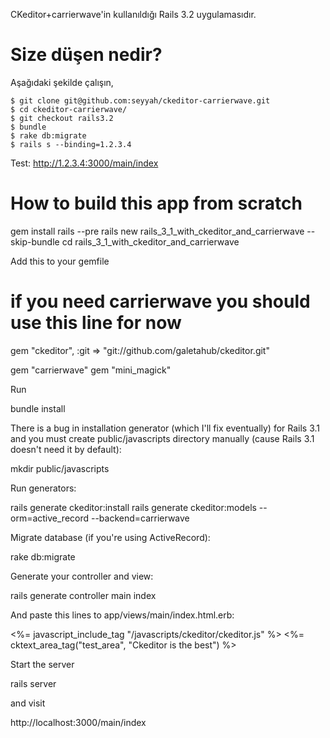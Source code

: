 CKeditor+carrierwave'in kullanıldığı Rails 3.2 uygulamasıdır.

# Size düşen nedir?

Aşağıdaki şekilde çalışın,

    $ git clone git@github.com:seyyah/ckeditor-carrierwave.git
    $ cd ckeditor-carrierwave/
    $ git checkout rails3.2
    $ bundle
    $ rake db:migrate
    $ rails s --binding=1.2.3.4

Test: http://1.2.3.4:3000/main/index

# How to build this app from scratch

  gem install rails --pre
  rails new rails_3_1_with_ckeditor_and_carrierwave --skip-bundle
  cd rails_3_1_with_ckeditor_and_carrierwave

Add this to your gemfile

  # if you need carrierwave you should use this line for now
  gem "ckeditor", :git => "git://github.com/galetahub/ckeditor.git"

  gem "carrierwave"
  gem "mini_magick"

Run

  bundle install

There is a bug in installation generator (which I'll fix eventually) for Rails 3.1 and you must create public/javascripts directory manually (cause Rails 3.1 doesn't need it by default):

  mkdir public/javascripts

Run generators:

  rails generate ckeditor:install
  rails generate ckeditor:models --orm=active_record --backend=carrierwave

Migrate database (if you're using ActiveRecord):

  rake db:migrate

Generate your controller and view:

  rails generate controller main index


And paste this lines to app/views/main/index.html.erb:

  <%= javascript_include_tag "/javascripts/ckeditor/ckeditor.js" %>
  <%= cktext_area_tag("test_area", "Ckeditor is the best") %>

Start the server

  rails server

and visit

  http://localhost:3000/main/index
